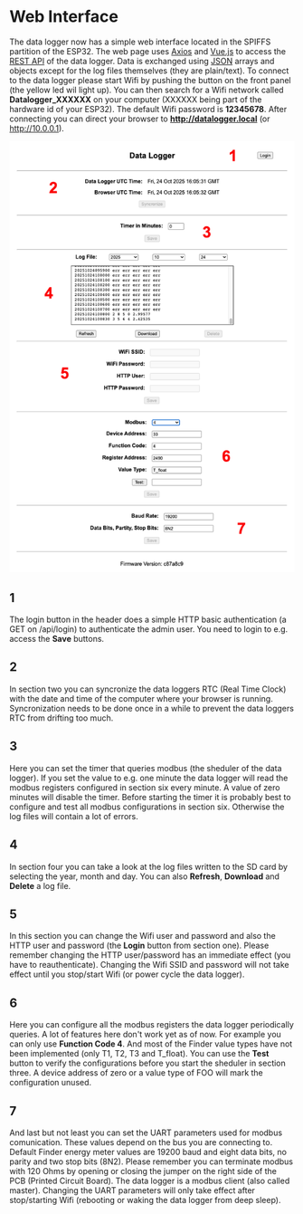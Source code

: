 # Web Interface

The data logger now has a simple web interface located in the SPIFFS partition of the ESP32. The web page uses [Axios](https://axios-http.com/) and [Vue.js](https://vuejs.org/) to access the [REST API](https://restfulapi.net/) of the data logger. Data is exchanged using [JSON](https://arduinojson.org/) arrays and objects except for the log files themselves (they are plain/text). To connect to the data logger please start Wifi by pushing the button on the front panel (the yellow led wil light up). You can then search for a Wifi network called **Datalogger_XXXXXX** on your computer (XXXXXX being part of the hardware id of your ESP32). The default Wifi password is **12345678**. After connecting you can direct your browser to **http://datalogger.local** (or http://10.0.0.1).

![Web Interface](images/Webinterface.png)

## 1
The login button in the header does a simple HTTP basic authentication (a GET on /api/login) to authenticate the admin user. You need to login to e.g. access the **Save** buttons.

## 2
In section two you can syncronize the data loggers RTC (Real Time Clock) with the date and time of the computer where your browser is running. Syncronization needs to be done once in a while to prevent the data loggers RTC from drifting too much.

## 3
Here you can set the timer that queries modbus (the sheduler of the data logger). If you set the value to e.g. one minute the data logger will read the modbus registers configured in section six every minute. A value of zero minutes will disable the timer. Before starting the timer it is probably best to configure and test all modbus configurations in section six. Otherwise the log files will contain a lot of errors.

## 4
In section four you can take a look at the log files written to the SD card by selecting the year, month and day. You can also **Refresh**, **Download** and **Delete** a log file.

## 5
In this section you can change the Wifi user and password and also the HTTP user and password (the **Login** button from section one). Please remember changing the HTTP user/password has an immediate effect (you have to reauthenticate). Changing the Wifi SSID and password will not take effect until you stop/start Wifi (or power cycle the data logger).

## 6
Here you can configure all the modbus registers the data logger periodically queries. A lot of features here don't work yet as of now. For example you can only use **Function Code 4**. And most of the Finder value types have not been implemented (only T1, T2, T3 and T_float). You can use the **Test** button to verify the configurations before you start the sheduler in section three. A device address of zero or a value type of FOO will mark the configuration unused.

## 7
And last but not least you can set the UART parameters used for modbus comunication. These values depend on the bus you are connecting to. Default Finder energy meter values are 19200 baud and eight data bits, no parity and two stop bits (8N2). Please remember you can terminate modbus with 120 Ohms by opening or closing the jumper on the right side of the PCB (Printed Circuit Board). The data logger is a modbus client (also called master). Changing the UART parameters will only take effect after stop/starting Wifi (rebooting or waking the data logger from deep sleep).
